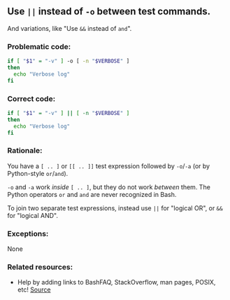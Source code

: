 ## Use `||` instead of `-o` between test commands.

And variations, like "Use `&&` instead of `and`".

### Problematic code:

```sh
if [ "$1" = "-v" ] -o [ -n "$VERBOSE" ]
then
  echo "Verbose log"
fi
```

### Correct code:

```sh
if [ "$1" = "-v" ] || [ -n "$VERBOSE" ]
then
  echo "Verbose log"
fi
```
### Rationale:

You have a `[ .. ]` or `[[ .. ]]` test expression followed by `-o`/`-a` (or by Python-style `or`/`and`).

`-o` and `-a` work *inside* `[ .. ]`, but they do not work *between* them. The Python operators `or` and `and` are never recognized in Bash.

To join two separate test expressions, instead use `||` for "logical OR", or `&&` for "logical AND".

### Exceptions:

None

### Related resources:

* Help by adding links to BashFAQ, StackOverflow, man pages, POSIX, etc!
[Source](https://github.com/koalaman/shellcheck/wiki/SC1139)

